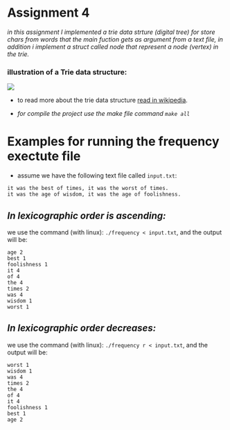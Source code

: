 # Assignment 4

<i>in this assignment I implemented a trie data strture (digital tree) for store chars from words that the main fuction gets as argument from a text file, in addition i implement a struct called node that represent a node (vertex) in the trie.</i>

### illustration of a Trie data structure:

<img src="https://github.com/kggold4/system-programming-assignments/blob/main/sw_systems_hw4/images/trie-example.png">

* to read more about the trie data structure <a href="https://en.wikipedia.org/wiki/Trie">read in wikipedia</a>.

* <i>for compile the project use the make file command ```make all```</i>

# Examples for running the frequency exectute file

* assume we have the following text file called ``input.txt``:
```
it was the best of times, it was the worst of times.
it was the age of wisdom, it was the age of foolishness.
```

## <i>In lexicographic order is ascending:</i>
we use the command (with linux): ``./frequency < input.txt``,
and the output will be:

```
age 2
best 1
foolishness 1
it 4
of 4
the 4
times 2
was 4
wisdom 1
worst 1
```

## <i>In lexicographic order decreases:</i>
we use the command (with linux): ``./frequency r < input.txt``,
and the output will be:

```
worst 1
wisdom 1
was 4
times 2
the 4
of 4
it 4
foolishness 1
best 1
age 2
```
